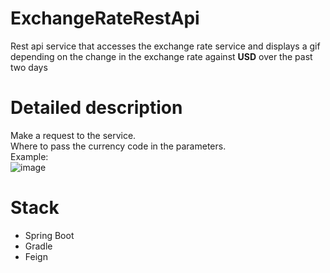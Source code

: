 # ExchangeRateRestApi
Rest api service that accesses the exchange rate service and displays a gif depending on the change in the exchange rate against <b>USD</b> over the past two days

# Detailed description
Make a request to the service.  
Where to pass the currency code in the parameters.  
Example:  
![image](https://user-images.githubusercontent.com/67160882/173668591-69657bed-ed08-419e-9e17-bd27b2abf47d.png)

# Stack
* Spring Boot
* Gradle
* Feign
